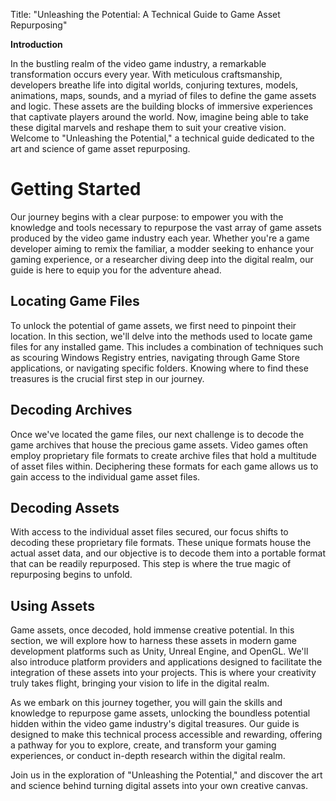 Title: "Unleashing the Potential: A Technical Guide to Game Asset Repurposing"

**Introduction**

In the bustling realm of the video game industry, a remarkable transformation occurs every year. With meticulous craftsmanship, developers breathe life into digital worlds, conjuring textures, models, animations, maps, sounds, and a myriad of files to define the game assets and logic. These assets are the building blocks of immersive experiences that captivate players around the world. Now, imagine being able to take these digital marvels and reshape them to suit your creative vision. Welcome to "Unleashing the Potential," a technical guide dedicated to the art and science of game asset repurposing.

# Getting Started #

Our journey begins with a clear purpose: to empower you with the knowledge and tools necessary to repurpose the vast array of game assets produced by the video game industry each year. Whether you're a game developer aiming to remix the familiar, a modder seeking to enhance your gaming experience, or a researcher diving deep into the digital realm, our guide is here to equip you for the adventure ahead.

## Locating Game Files ## 

To unlock the potential of game assets, we first need to pinpoint their location. In this section, we'll delve into the methods used to locate game files for any installed game. This includes a combination of techniques such as scouring Windows Registry entries, navigating through Game Store applications, or navigating specific folders. Knowing where to find these treasures is the crucial first step in our journey.

## Decoding Archives ##

Once we've located the game files, our next challenge is to decode the game archives that house the precious game assets. Video games often employ proprietary file formats to create archive files that hold a multitude of asset files within. Deciphering these formats for each game allows us to gain access to the individual game asset files. 

## Decoding Assets ##

With access to the individual asset files secured, our focus shifts to decoding these proprietary file formats. These unique formats house the actual asset data, and our objective is to decode them into a portable format that can be readily repurposed. This step is where the true magic of repurposing begins to unfold.

## Using Assets ##

Game assets, once decoded, hold immense creative potential. In this section, we will explore how to harness these assets in modern game development platforms such as Unity, Unreal Engine, and OpenGL. We'll also introduce platform providers and applications designed to facilitate the integration of these assets into your projects. This is where your creativity truly takes flight, bringing your vision to life in the digital realm.

As we embark on this journey together, you will gain the skills and knowledge to repurpose game assets, unlocking the boundless potential hidden within the video game industry's digital treasures. Our guide is designed to make this technical process accessible and rewarding, offering a pathway for you to explore, create, and transform your gaming experiences, or conduct in-depth research within the digital realm.

Join us in the exploration of "Unleashing the Potential," and discover the art and science behind turning digital assets into your own creative canvas.

